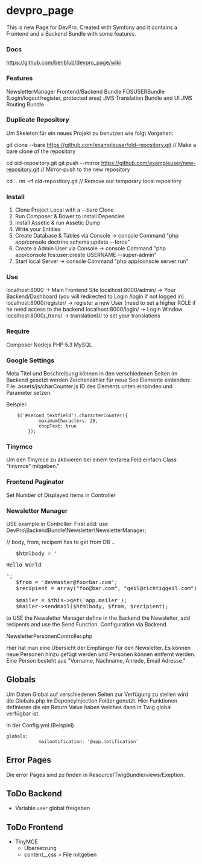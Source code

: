 # devpro_page

This is new Page for DevPro. Created with Symfony and it contains a Frontend and a Backend Bundle with some features.

### Docs

https://github.com/benblub/devpro_page/wiki

### Features

NewsletterManager
Frontend/Backend Bundle
FOSUSERBundle (Login/logout/register, protected area)
JMS Translation Bundle and UI
JMS Routing  Bundle 


### Duplicate Repository
Um Skeleton für ein neues Projekt zu benutzen wie folgt Vorgehen:

git clone --bare https://github.com/exampleuser/old-repository.git
// Make a bare clone of the repository

cd old-repository.git
git push --mirror https://github.com/exampleuser/new-repository.git
// Mirror-push to the new repository

cd ..
rm -rf old-repository.git
// Remove our temporary local repository

### Install

1. Clone Project Local with a --bare Clone
2. Run Composer & Bower to install Depencies
3. Install Assetic & run Assetic Dump
4. Write your Entities
5. Create Database & Tables via Console -> console Command "php app/console doctrine:schema:update --force"
6. Create a Admin User via Console -> console Command "php app/console fos:user:create USERNAME --super-admin"
7. Start local Server -> console Command "php app/console server:run"


### Use
localhost:8000 -> Main Frontend Site
localhost:8000/admin/ -> Your Backend/Dashboard (you will redirected to Login /login if not logged in)
localhost:8000/register/ -> register a new User (need to set a higher ROLE if he need access to the backend
localhost:8000/login/ -> Login Window
localhost:8000/_trans/ -> translationUI to set your translations

### Require

Composer
Nodejs
PHP 5.3
MySQL


### Google Settings
Meta Titel und Beschreibung können in den verschiedenen Seiten im Backend gesetzt werden
Zeichenzähler für neue Seo Elemente einbinden:
File: assets/js/charCounter.js
ID des Elements unten einbinden und Parameter setzen.

Beispiel:

```
    $('#second_textfield').characterCounter({
            maximumCharacters: 20,
            chopText: true
        });
```


### Tinymce

Um den Tinymce zu aktivieren bei einem textarea Feld einfach Class "tinymce" mitgeben."


### Frontend Paginator

Set Number of Displayed Items in Controller


### Newsletter Manager

USE example in Controller:
First add: use DevPro\BackendBundle\Newsletter\NewsletterManager;

// body, from, recipent has to get from DB ..
<pre>
   $htmlbody = '<p>Hello World</p>';
   $from = 'devmaster@foorbar.com';
   $recipient = array("foo@bar.com", "geil@richtiggeil.com");

   $mailer = $this->get('app.mailer');
   $mailer->sendmail($htmlbody, $from, $recipient);
</pre>


to USE the Newsletter Manager define in the Backend the Newsletter, add recipents and use the Send Function.
Configuration via Backend.

NewsletterPersonenController.php

Hier hat man eine Übersicht der Empfänger für den Newsletter. Es können neue Personen hinzu gefügt werden und
Personen können entfernt werden. Eine Person besteht aus "Vorname, Nachname, Anrede, Email Adresse."

## Globals

Um Daten Global auf verschiedenen Seiten zur Verfügung zu stellen wird die Globals.php im DepencyInjection Folder genutzt.
Hier Funktionen definieren die ein Return Value haben welches dann in Twig global verfügbar ist.

In der Config.yml (Beispiel)
```
globals:
            mailnotification: '@app.notification'
```

## Error Pages

Die error Pages sind zu finden in Resource/TwigBundle/views/Exeption.

## ToDo Backend
- Variable `user` global freigeben

## ToDo Frontend
- TinyMCE
  - Übersetzung 
  - content__css > File mitgeben